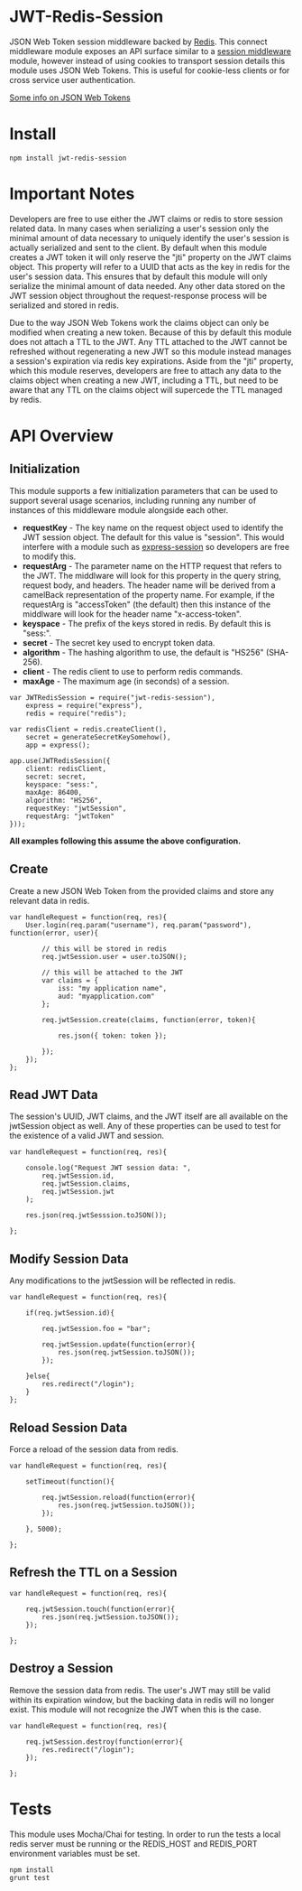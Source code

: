 JWT-Redis-Session
=================

JSON Web Token session middleware backed by [Redis](http://redis.io/). This connect middleware module exposes an API surface similar to a [session middleware](https://github.com/expressjs/session#reqsession) module, however instead of using cookies to transport session details this module uses JSON Web Tokens. This is useful for cookie-less clients or for cross service user authentication. 

[Some info on JSON Web Tokens](http://tools.ietf.org/html/draft-ietf-oauth-json-web-token-19#section-3)

# Install

	npm install jwt-redis-session

# Important Notes

Developers are free to use either the JWT claims or redis to store session related data. In many cases when serializing a user's session only the minimal amount of data necessary to uniquely identify the user's session is actually serialized and sent to the client. By default when this module creates a JWT token it will only reserve the "jti" property on the JWT claims object. This property will refer to a UUID that acts as the key in redis for the user's session data. This ensures that by default this module will only serialize the minimal amount of data needed. Any other data stored on the JWT session object throughout the request-response process will be serialized and stored in redis. 

Due to the way JSON Web Tokens work the claims object can only be modified when creating a new token. Because of this by default this module does not attach a TTL to the JWT. Any TTL attached to the JWT cannot be refreshed without regenerating a new JWT so this module instead manages a session's expiration via redis key expirations. Aside from the "jti" property, which this module reserves, developers are free to attach any data to the claims object when creating a new JWT, including a TTL, but need to be aware that any TTL on the claims object will supercede the TTL managed by redis. 

# API Overview

## Initialization

This module supports a few initialization parameters that can be used to support several usage scenarios, including running any number of instances of this middleware module alongside each other.

* **requestKey** - The key name on the request object used to identify the JWT session object. The default for this value is "session". This would interfere with a module such as [express-session](https://github.com/expressjs/session) so developers are free to modify this.
* **requestArg** - The parameter name on the HTTP request that refers to the JWT. The middlware will look for this property in the query string, request body, and headers. The header name will be derived from a camelBack representation of the property name. For example, if the requestArg is "accessToken" (the default) then this instance of the middlware will look for the header name "x-access-token". 
* **keyspace** - The prefix of the keys stored in redis. By default this is "sess:".
* **secret** - The secret key used to encrypt token data.
* **algorithm** - The hashing algorithm to use, the default is "HS256" (SHA-256).
* **client** - The redis client to use to perform redis commands.
* **maxAge** - The maximum age (in seconds) of a session. 

```
var JWTRedisSession = require("jwt-redis-session"),
	express = require("express"),
	redis = require("redis");

var redisClient = redis.createClient(),
	secret = generateSecretKeySomehow(),
	app = express();

app.use(JWTRedisSession({
	client: redisClient,
	secret: secret,
	keyspace: "sess:", 
	maxAge: 86400,
	algorithm: "HS256",
	requestKey: "jwtSession",
	requestArg: "jwtToken"
}));
```

**All examples following this assume the above configuration.**

## Create

Create a new JSON Web Token from the provided claims and store any relevant data in redis.

```
var handleRequest = function(req, res){
	User.login(req.param("username"), req.param("password"), function(error, user){

		// this will be stored in redis
		req.jwtSession.user = user.toJSON(); 

		// this will be attached to the JWT
		var claims = {
			iss: "my application name",
			aud: "myapplication.com"
		};

		req.jwtSession.create(claims, function(error, token){
			
			res.json({ token: token });

		});
	});
};
```

## Read JWT Data

The session's UUID, JWT claims, and the JWT itself are all available on the jwtSession object as well. Any of these properties can be used to test for the existence of a valid JWT and session.

```
var handleRequest = function(req, res){
	
	console.log("Request JWT session data: ", 
		req.jwtSession.id, 
		req.jwtSession.claims, 
		req.jwtSession.jwt
	);

	res.json(req.jwtSesssion.toJSON());

};
```

## Modify Session Data

Any modifications to the jwtSession will be reflected in redis.

```
var handleRequest = function(req, res){
	
	if(req.jwtSession.id){
		
		req.jwtSession.foo = "bar";

		req.jwtSession.update(function(error){
			res.json(req.jwtSession.toJSON());
		});

	}else{
		res.redirect("/login");
	}
};
```

## Reload Session Data

Force a reload of the session data from redis.

```
var handleRequest = function(req, res){
	
	setTimeout(function(){

		req.jwtSession.reload(function(error){
			res.json(req.jwtSession.toJSON());
		});

	}, 5000);

};
```

## Refresh the TTL on a Session

```
var handleRequest = function(req, res){
	
	req.jwtSession.touch(function(error){
		res.json(req.jwtSession.toJSON());
	});

};
```

## Destroy a Session

Remove the session data from redis. The user's JWT may still be valid within its expiration window, but the backing data in redis will no longer exist. This module will not recognize the JWT when this is the case.

```
var handleRequest = function(req, res){
	
	req.jwtSession.destroy(function(error){
		res.redirect("/login");
	});
	
};
```

# Tests

This module uses Mocha/Chai for testing. In order to run the tests a local redis server must be running or the REDIS_HOST and REDIS_PORT environment variables must be set.

	npm install
	grunt test
